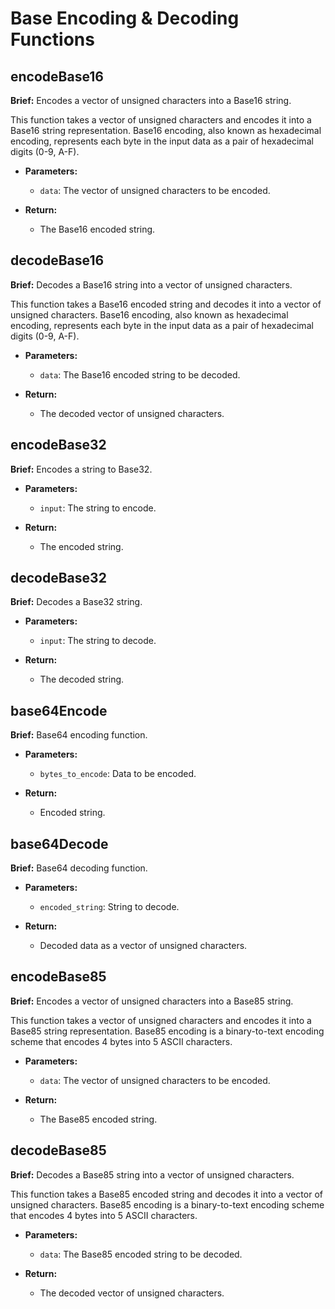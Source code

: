 # Base Encoding & Decoding Functions

## encodeBase16

**Brief:** Encodes a vector of unsigned characters into a Base16 string.

This function takes a vector of unsigned characters and encodes it into a Base16 string representation. Base16 encoding, also known as hexadecimal encoding, represents each byte in the input data as a pair of hexadecimal digits (0-9, A-F).

- **Parameters:**

  - `data`: The vector of unsigned characters to be encoded.

- **Return:**
  - The Base16 encoded string.

## decodeBase16

**Brief:** Decodes a Base16 string into a vector of unsigned characters.

This function takes a Base16 encoded string and decodes it into a vector of unsigned characters. Base16 encoding, also known as hexadecimal encoding, represents each byte in the input data as a pair of hexadecimal digits (0-9, A-F).

- **Parameters:**

  - `data`: The Base16 encoded string to be decoded.

- **Return:**
  - The decoded vector of unsigned characters.

## encodeBase32

**Brief:** Encodes a string to Base32.

- **Parameters:**

  - `input`: The string to encode.

- **Return:**
  - The encoded string.

## decodeBase32

**Brief:** Decodes a Base32 string.

- **Parameters:**

  - `input`: The string to decode.

- **Return:**
  - The decoded string.

## base64Encode

**Brief:** Base64 encoding function.

- **Parameters:**

  - `bytes_to_encode`: Data to be encoded.

- **Return:**
  - Encoded string.

## base64Decode

**Brief:** Base64 decoding function.

- **Parameters:**

  - `encoded_string`: String to decode.

- **Return:**
  - Decoded data as a vector of unsigned characters.

## encodeBase85

**Brief:** Encodes a vector of unsigned characters into a Base85 string.

This function takes a vector of unsigned characters and encodes it into a Base85 string representation. Base85 encoding is a binary-to-text encoding scheme that encodes 4 bytes into 5 ASCII characters.

- **Parameters:**

  - `data`: The vector of unsigned characters to be encoded.

- **Return:**
  - The Base85 encoded string.

## decodeBase85

**Brief:** Decodes a Base85 string into a vector of unsigned characters.

This function takes a Base85 encoded string and decodes it into a vector of unsigned characters. Base85 encoding is a binary-to-text encoding scheme that encodes 4 bytes into 5 ASCII characters.

- **Parameters:**

  - `data`: The Base85 encoded string to be decoded.

- **Return:**
  - The decoded vector of unsigned characters.
